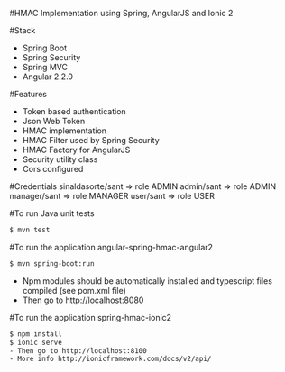 #HMAC Implementation using Spring, AngularJS and Ionic 2

#Stack
- Spring Boot
- Spring Security
- Spring MVC
- Angular 2.2.0

#Features
- Token based authentication
- Json Web Token
- HMAC implementation
- HMAC Filter used by Spring Security
- HMAC Factory for AngularJS
- Security utility class
- Cors configured

#Credentials
sinaldasorte/sant => role ADMIN
admin/sant => role ADMIN
manager/sant => role MANAGER
user/sant => role USER

#To run Java unit tests
````bash
$ mvn test
````

#To run the application angular-spring-hmac-angular2
````bash
$ mvn spring-boot:run
````
- Npm modules should be automatically installed and typescript files compiled (see pom.xml file)
- Then go to http://localhost:8080

#To run the application spring-hmac-ionic2
````bash
$ npm install
$ ionic serve
- Then go to http://localhost:8100
- More info http://ionicframework.com/docs/v2/api/
